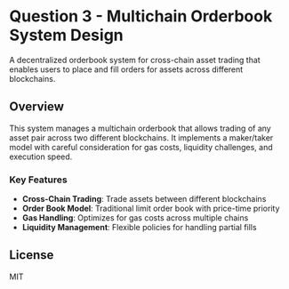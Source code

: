 # Question 3 - Multichain Orderbook System Design

A decentralized orderbook system for cross-chain asset trading that enables users to place and fill orders for assets across different blockchains.

## Overview

This system manages a multichain orderbook that allows trading of any asset pair across two different blockchains. It implements a maker/taker model with careful consideration for gas costs, liquidity challenges, and execution speed.

### Key Features

- **Cross-Chain Trading**: Trade assets between different blockchains
- **Order Book Model**: Traditional limit order book with price-time priority
- **Gas Handling**: Optimizes for gas costs across multiple chains
- **Liquidity Management**: Flexible policies for handling partial fills

## License

MIT
